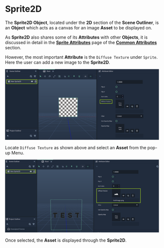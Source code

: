 # Sprite2D

The **Sprite2D Object**, located under the **2D** section of the **Scene Outliner**, is an **Object** which acts as a canvas for an image **Asset** to be displayed on.


As **Sprite2D** also shares some of its **Attributes** with other **Objects**, it is discussed in detail in the [**Sprite Attributes**](../../attributes/common-attributes/sprite.md) page of the [**Common Attributes**](../../attributes/common-attributes/) section.

However, the most important **Attribute** is the `Diffuse Texture` under `Sprite`. Here the user can add a new image to the **Sprite2D**. 

![Sprite Object before Asset is Selected.](../../../.gitbook/assets/sprite2dbefore.png)

Locate `Diffuse Texture` as shown above and select an **Asset** from the pop-up Menu.

![Sprite Object after Asset is Selected.](../../../.gitbook/assets/sprite2dafter.png)

Once selected, the **Asset** is displayed through the **Sprite2D**.

